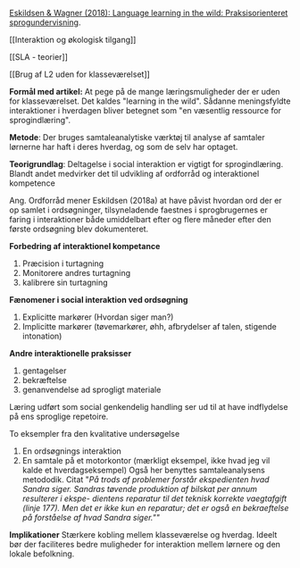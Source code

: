 
[Eskildsen & Wagner (2018): Language learning in the wild: Praksisorienteret sprogundervisning](https://tidsskrift.dk/spr/article/view/125865/7). 

[[Interaktion og økologisk tilgang]]

[[SLA - teorier]]

[[Brug af L2 uden for klasseværelset]]


**Formål med artikel:**
At pege på de mange læringsmuligheder der er uden for klasseværelset. Det kaldes "learning in the wild". Sådanne meningsfyldte interaktioner i hverdagen bliver betegnet som "en væsentlig ressource for sprogindlæring".

**Metode**:
Der bruges samtaleanalytiske værktøj til analyse af samtaler lørnerne har haft i deres hverdag, og som de selv har optaget.

**Teorigrundlag**:
Deltagelse i social interaktion er vigtigt for sprogindlæring. Blandt andet medvirker det til udvikling af ordforråd og interaktionel kompetence 

Ang. Ordforråd mener Eskildsen (2018a) at have påvist hvordan ord der er op samlet i ordsøgninger, tilsyneladende faestnes i sprogbrugernes er faring i interaktioner både umiddelbart efter og flere måneder efter den første ordsøgning blev dokumenteret.


**Forbedring af interaktionel kompetance**
1. Præcision i turtagning
2. Monitorere andres turtagning
3. kalibrere sin turtagning

**Fænomener i social interaktion ved ordsøgning**
1. Explicitte markører (Hvordan siger man?)
2. Implicitte markører (tøvemarkører, øhh, afbrydelser af talen, stigende intonation)


**Andre interaktionelle praksisser** 
1. gentagelser 
2. bekræftelse
3. genanvendelse ad sprogligt materiale 

Læring udført som social genkendelig handling ser ud til at have indflydelse på ens sproglige repetoire.

To eksempler fra den kvalitative undersøgelse 
1. En ordsøgnings interaktion
2. En samtale på et motorkontor (mærkligt eksempel, ikke hvad jeg vil kalde et hverdagseksempel) Også her benyttes samtaleanalysens metododik. Citat "*På trods af problemer forstår ekspedienten hvad Sandra siger. Sandras tøvende produktion af bilskat per annum resulterer i ekspe- dientens reparatur til det teknisk korrekte vaegtafgift (linje 177). Men det er ikke kun en reparatur; det er også en bekraeftelse på forståelse af hvad Sandra siger.""*

**Implikationer** 
Stærkere kobling mellem klasseværelse og hverdag. Ideelt bør der faciliteres bedre muligheder for interaktion mellem lørnere og den lokale befolkning.

